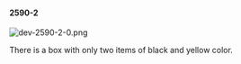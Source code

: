 #### 2590-2
![dev-2590-2-0.png](https://github.com/lil-lab/nlvr/raw/master/nlvr/dev/images/2/dev-2590-2-0.png "dev-2590-2-0.png")

There is a box with only two items of black and yellow color.